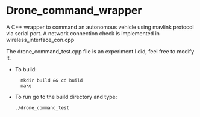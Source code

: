 # Drone_command_wrapper
A C++ wrapper to command an autonomous vehicle using mavlink protocol via serial port. A network connection check is implemented in wireless_interface_con.cpp

The drone_command_test.cpp file is an experiment I did, feel free to modify it.

* To build:

        mkdir build && cd build
        make


* To run go to the build directory and type:

      ./drone_command_test



